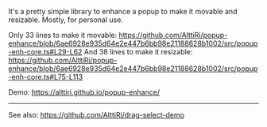 It's a pretty simple library to enhance a popup to make it movable and resizable.
Mostly, for personal use.

Only 33 lines to make it movable:
https://github.com/AlttiRi/popup-enhance/blob/6ae6928e935d64e2e447b6bb98e21188628b1002/src/popup-enh-core.ts#L29-L62
And 38 lines to make it resizable:
https://github.com/AlttiRi/popup-enhance/blob/6ae6928e935d64e2e447b6bb98e21188628b1002/src/popup-enh-core.ts#L75-L113

Demo: https://alttiri.github.io/popup-enhance/

---

See also: https://github.com/AlttiRi/drag-select-demo
